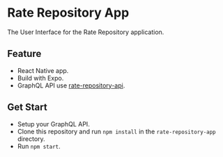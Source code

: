 # Rate Repository App

The User Interface for the Rate Repository application.

## Feature

- React Native app.
- Build with Expo.
- GraphQL API use [rate-repository-api](https://github.com/fullstack-hy2020/rate-repository-api#-getting-started).

## Get Start

- Setup your GraphQL API.
- Clone this repository and run `npm install` in the `rate-repository-app` directory.
- Run `npm start`.

